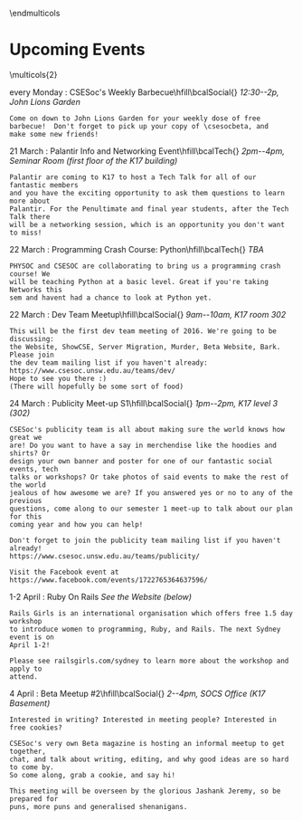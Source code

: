 \endmulticols

Upcoming Events
===============

\multicols{2}

every Monday
:    CSESoc's Weekly Barbecue\hfill\bcalSocial{}
     _12:30--2p, John Lions Garden_

    Come on down to John Lions Garden for your weekly dose of free
    barbecue!  Don't forget to pick up your copy of \csesocbeta, and
    make some new friends!

21 March
:    Palantir Info and Networking Event\hfill\bcalTech{}
     _2pm--4pm, Seminar Room (first floor of the K17 building)_

    Palantir are coming to K17 to host a Tech Talk for all of our fantastic members 
    and you have the exciting opportunity to ask them questions to learn more about 
    Palantir. For the Penultimate and final year students, after the Tech Talk there 
    will be a networking session, which is an opportunity you don't want to miss!

22 March
:    Programming Crash Course: Python\hfill\bcalTech{}
     _TBA_

    PHYSOC and CSESOC are collaborating to bring us a programming crash course! We 
    will be teaching Python at a basic level. Great if you're taking Networks this 
    sem and havent had a chance to look at Python yet.

22 March
:    Dev Team Meetup\hfill\bcalSocial{}
     _9am--10am, K17 room 302_

    This will be the first dev team meeting of 2016. We're going to be discussing: 
    the Website, ShowCSE, Server Migration, Murder, Beta Website, Bark. Please join 
    the dev team mailing list if you haven't already: 
    https://www.csesoc.unsw.edu.au/teams/dev/
    Hope to see you there :)
    (There will hopefully be some sort of food)

24 March
:    Publicity Meet-up S1\hfill\bcalSocial{}
     _1pm--2pm, K17 level 3 (302)_

    CSESoc's publicity team is all about making sure the world knows how great we 
    are! Do you want to have a say in merchendise like the hoodies and shirts? Or 
    design your own banner and poster for one of our fantastic social events, tech 
    talks or workshops? Or take photos of said events to make the rest of the world 
    jealous of how awesome we are? If you answered yes or no to any of the previous 
    questions, come along to our semester 1 meet-up to talk about our plan for this 
    coming year and how you can help!

    Don't forget to join the publicity team mailing list if you haven't already! 
    https://www.csesoc.unsw.edu.au/teams/publicity/

    Visit the Facebook event at https://www.facebook.com/events/1722765364637596/

1-2 April
:    Ruby On Rails
     _See the Website (below)_

    Rails Girls is an international organisation which offers free 1.5 day workshop 
    to introduce women to programming, Ruby, and Rails. The next Sydney event is on 
    April 1-2!

    Please see railsgirls.com/sydney to learn more about the workshop and apply to 
    attend.

4 April
:    Beta Meetup #2\hfill\bcalSocial{}
     _2--4pm, SOCS Office (K17 Basement)_

    Interested in writing? Interested in meeting people? Interested in free cookies?

    CSESoc's very own Beta magazine is hosting an informal meetup to get together, 
    chat, and talk about writing, editing, and why good ideas are so hard to come by.
    So come along, grab a cookie, and say hi!

    This meeting will be overseen by the glorious Jashank Jeremy, so be prepared for 
    puns, more puns and generalised shenanigans.
